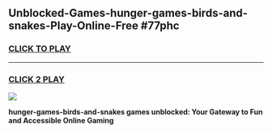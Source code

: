 
## Unblocked-Games-hunger-games-birds-and-snakes-Play-Online-Free #77phc
<h3>
<a href="https://us.freeplayer.one?title=hunger-games-birds-and-snakes&ref=10M">CLICK TO PLAY</a></h3>
<hr>

<h3>
<a href="https://us.freeplayer.one?title=hunger-games-birds-and-snakes&ref=10M">CLICK 2 PLAY</a>
  
</h3>

<a href="https://us.freeplayer.one?title=hunger-games-birds-and-snakes&ref=10M"><img src="https://clearcache.store/games.png"></a>


**hunger-games-birds-and-snakes games unblocked: Your Gateway to Fun and Accessible Online Gaming**

